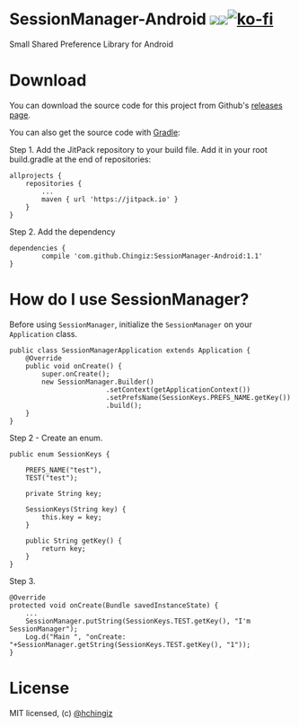 # SessionManager-Android [![](https://jitpack.io/v/Chingiz/SessionManager-Android.svg)](https://jitpack.io/#Chingiz/SessionManager-Android)[![](https://travis-ci.org/Chingiz/SessionManager-Android.svg?branch=master)](https://travis-ci.org/Chingiz/SessionManager-Android)[![ko-fi](https://www.ko-fi.com/img/donate_sm.png)](https://ko-fi.com/D1D5AENH)
Small Shared Preference Library for Android

# Download

You can download the source code for this project from Github's [releases page](https://github.com/Chingiz/SessionManager-Android/releases/tag/1.1).

You can also get the source code with [Gradle](https://gradle.org/):

Step 1. Add the JitPack repository to your build file. Add it in your root build.gradle at the end of repositories:

	allprojects {
		repositories {
			...
			maven { url 'https://jitpack.io' }
		}
	}
	
Step 2. Add the dependency

	dependencies {
	        compile 'com.github.Chingiz:SessionManager-Android:1.1'
	}
	
# How do I use SessionManager?
Before using `SessionManager`, initialize the `SessionManager` on your `Application` class.

```
public class SessionManagerApplication extends Application {
    @Override
    public void onCreate() {
        super.onCreate();
        new SessionManager.Builder()
                        .setContext(getApplicationContext())
                        .setPrefsName(SessionKeys.PREFS_NAME.getKey())
                        .build();
    }
}
```

Step 2 - Create an enum.

```
public enum SessionKeys {

    PREFS_NAME("test"),
    TEST("test");

    private String key;

    SessionKeys(String key) {
        this.key = key;
    }

    public String getKey() {
        return key;
    }
}
```

Step 3.

```
@Override
protected void onCreate(Bundle savedInstanceState) {
	...
	SessionManager.putString(SessionKeys.TEST.getKey(), "I'm SessionManager");
	Log.d("Main ", "onCreate: "+SessionManager.getString(SessionKeys.TEST.getKey(), "1"));
}
```
# License

MIT licensed, (c) [@hchingiz](http://twitter.com/hchingiz) 

